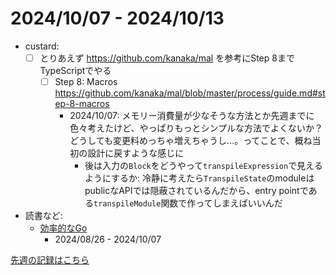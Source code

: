 # 2024/10/07 - 2024/10/13

- custard:
    - [ ] とりあえず <https://github.com/kanaka/mal> を参考にStep 8までTypeScriptでやる
        - [ ] Step 8: Macros <https://github.com/kanaka/mal/blob/master/process/guide.md#step-8-macros>
            - 2024/10/07: メモリー消費量が少なそうな方法とか先週までに色々考えたけど、やっぱりもっとシンプルな方法でよくないか？どうしても変更料めっちゃ増えちゃうし...。ってことで、概ね当初の設計に戻すような感じに
                - 後は入力の`Block`をどうやって`transpileExpression`で見えるようにするか: 冷静に考えたら`TranspileState`のmoduleはpublicなAPIでは隠蔽されているんだから、entry pointである`transpileModule`関数で作ってしまえばいいんだ
- 読書など:
    - [効率的なGo](https://www.oreilly.co.jp//books/9784814400539/)
        - 2024/08/26 - 2024/10/07

[先週の記録はこちら](https://github.com/igrep/daily-commits/blob/5d95cbe9ab769eb795a51a48a2e9b58b8880f38c/yesterday.md)
